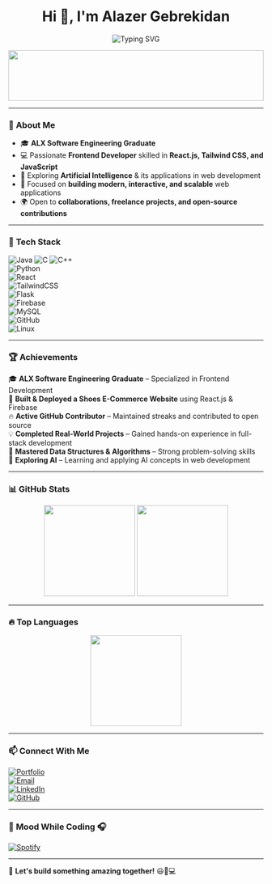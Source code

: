 <h1 align="center">Hi 👋, I'm Alazer Gebrekidan</h1>

<p align="center">
  <img src="https://readme-typing-svg.herokuapp.com?font=Fira+Code&weight=600&size=24&pause=1000&color=F7F7F7&center=true&vCenter=true&width=450&lines=%E2%9A%A1+ALX+SE+Graduate;💻+Frontend+Developer;🤖+AI+Enthusiast" alt="Typing SVG" />
</p>


<p align="center">
  <img src="https://media.giphy.com/media/sRFEa8lbeC7zbcIZZR/giphy.gif?cid=ecf05e47gein83ygcfapjlfd66cttexgdgrc9349t1tho7lv&ep=v1_gifs_related&rid=giphy.gif&ct=g" width="100%" height="100">
</p>

---

### 🧐 **About Me**  
- 🎓 **ALX Software Engineering Graduate**  
- 💻 Passionate **Frontend Developer** skilled in **React.js, Tailwind CSS, and JavaScript**  
- 🤖 Exploring **Artificial Intelligence** & its applications in web development  
- 🎨 Focused on **building modern, interactive, and scalable** web applications  
- 🌍 Open to **collaborations, freelance projects, and open-source contributions**  

---

### 🚀 **Tech Stack**  
![Java](https://img.shields.io/badge/Java-007396?style=for-the-badge&logo=java&logoColor=white) 
![C](https://img.shields.io/badge/C-00599C?style=for-the-badge&logo=c&logoColor=white) 
![C++](https://img.shields.io/badge/C%2B%2B-00599C?style=for-the-badge&logo=c%2B%2B&logoColor=white)  
![Python](https://img.shields.io/badge/Python-3776AB?style=for-the-badge&logo=python&logoColor=white)  
![React](https://img.shields.io/badge/React-20232A?style=for-the-badge&logo=react&logoColor=61DAFB)  
![TailwindCSS](https://img.shields.io/badge/TailwindCSS-38B2AC?style=for-the-badge&logo=tailwind-css&logoColor=white)  
![Flask](https://img.shields.io/badge/Flask-000000?style=for-the-badge&logo=flask&logoColor=white)  
![Firebase](https://img.shields.io/badge/Firebase-ffca28?style=for-the-badge&logo=firebase&logoColor=black)  
![MySQL](https://img.shields.io/badge/MySQL-4479A1?style=for-the-badge&logo=mysql&logoColor=white)  
![GitHub](https://img.shields.io/badge/GitHub-181717?style=for-the-badge&logo=github&logoColor=white)  
![Linux](https://img.shields.io/badge/Linux-FCC624?style=for-the-badge&logo=linux&logoColor=black)  

---

### 🏆 **Achievements**  
🎓 **ALX Software Engineering Graduate** – Specialized in Frontend Development  
🚀 **Built & Deployed a Shoes E-Commerce Website** using React.js & Firebase  
🔥 **Active GitHub Contributor** – Maintained streaks and contributed to open source  
💡 **Completed Real-World Projects** – Gained hands-on experience in full-stack development  
🏅 **Mastered Data Structures & Algorithms** – Strong problem-solving skills  
🤖 **Exploring AI** – Learning and applying AI concepts in web development  

---

### 📊 **GitHub Stats**  

<p align="center">
  <img src="https://github-readme-streak-stats.herokuapp.com/?user=AlazerGebrekidan&theme=dark" height="180">
  <img src="https://github-readme-stats.vercel.app/api?username=AlazerGebrekidan&show_icons=true&theme=dark&hide_border=true" height="180">
</p>

---

### 🔥 **Top Languages**  

<p align="center">
  <img src="https://github-readme-stats.vercel.app/api/top-langs/?username=AlazerGebrekidan&layout=compact&theme=dark" height="180">
</p>

---

### 📫 **Connect With Me**  

[![Portfolio](https://img.shields.io/badge/Portfolio-%23000000.svg?style=for-the-badge&logo=firefox&logoColor=white)](https://lazaruus.netlify.app/)  
[![Email](https://img.shields.io/badge/Email-D14836?style=for-the-badge&logo=gmail&logoColor=white)](mailto:alazeralphilo@gmail.com)  
[![LinkedIn](https://img.shields.io/badge/LinkedIn-0077B5?style=for-the-badge&logo=linkedin&logoColor=white)](https://www.linkedin.com/in/alazergebrekidan)  
[![GitHub](https://img.shields.io/badge/GitHub-100000?style=for-the-badge&logo=github&logoColor=white)](https://github.com/AlazerGebrekidan)  

---

### 🎵 **Mood While Coding** 🎧  
[![Spotify](https://spotify-github-profile.vercel.app/api/view?uid=YOUR_SPOTIFY_ID&cover_image=true&theme=default&show_offline=true&bar_color=53b14f&bar_color_cover=false)](https://open.spotify.com/user/YOUR_SPOTIFY_ID)

---

🚀 **Let's build something amazing together!** 😃🎨💻  
